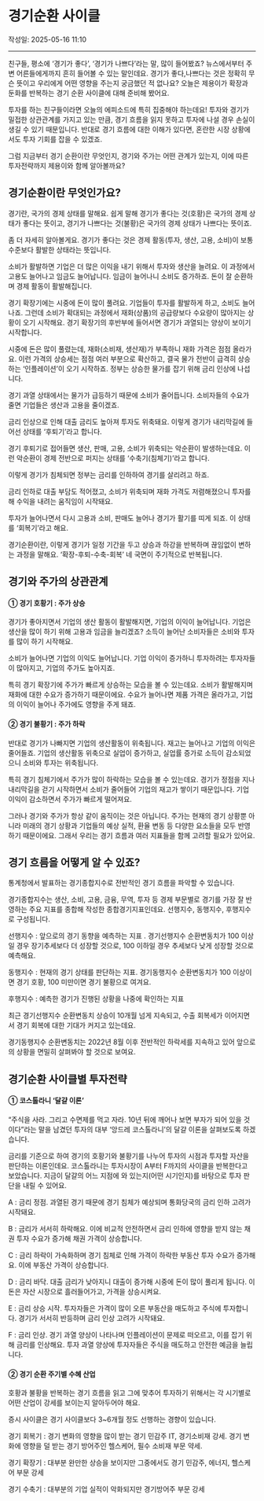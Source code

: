 # 경기순환 사이클

작성일: 2025-05-16 11:10

---

친구들, 평소에 ‘경기가 좋다’, ‘경기가 나쁘다’라는 말, 많이 들어봤죠? 뉴스에서부터 주변 어른들에게까지 흔히 들어볼 수 있는 말인데요. 경기가 좋다,나쁘다는 것은 정확히 무슨 뜻이고 우리에게 어떤 영향을 주는지 궁금했던 적 없나요? 오늘은 제용이가 확장과 둔화를 반복하는 경기 순환 사이클에 대해 준비해 봤어요.

투자를 하는 친구들이라면 오늘의 에피소드에 특히 집중해야 하는데요! 투자와 경기가 밀접한 상관관계를 가지고 있는 만큼, 경기 흐름을 읽지 못하고 투자에 나설 경우 손실이 생길 수 있기 때문입니다. 반대로 경기 흐름에 대한 이해가 있다면, 혼란한 시장 상황에서도 투자 기회를 잡을 수 있겠죠.

그럼 지금부터 경기 순환이란 무엇인지, 경기와 주가는 어떤 관계가 있는지, 이에 따른 투자전략까지 제용이와 함께 알아볼까요?

## 경기순환이란 무엇인가요?

경기란, 국가의 경제 상태를 말해요. 쉽게 말해 경기가 좋다는 것(호황)은 국가의 경제 상태가 좋다는 뜻이고, 경기가 나쁘다는 것(불황)은 국가의 경제 상태가 나쁘다는 뜻이죠.

좀 더 자세히 알아볼게요. 경기가 좋다는 것은 경제 활동(투자, 생산, 고용, 소비)이 보통 수준보다 활발한 상태라는 뜻입니다.

소비가 활발하면 기업은 더 많은 이익을 내기 위해서 투자와 생산을 늘려요. 이 과정에서 고용도 늘어나고 임금도 늘어납니다. 임금이 늘어나니 소비도 증가하죠. 돈이 잘 순환하며 경제 활동이 활발해집니다.

경기 확장기에는 시중에 돈이 많이 풀려요. 기업들이 투자를 활발하게 하고, 소비도 늘어나죠. 그런데 소비가 확대되는 과정에서 재화(상품)의 공급량보다 수요량이 많아지는 상황이 오기 시작해요. 경기 확장기의 후반부에 들어서면 경기가 과열되는 양상이 보이기 시작합니다.

시중에 돈은 많이 풀렸는데, 재화(소비재, 생산재)가 부족하니 재화 가격은 점점 올라가요. 이런 가격의 상승세는 점점 여러 부분으로 확산하고, 결국 물가 전반이 급격히 상승하는 ‘인플레이션’이 오기 시작하죠. 정부는 상승한 물가를 잡기 위해 금리 인상에 나섭니다.

경기 과열 상태에서는 물가가 급등하기 때문에 소비가 줄어듭니다. 소비자들의 수요가 줄면 기업들은 생산과 고용을 줄이겠죠.

금리 인상으로 인해 대출 금리도 높아져 투자도 위축돼요. 이렇게 경기가 내리막길에 들어선 상태를 ‘후퇴기’라고 합니다.

경기 후퇴기로 접어들면 생산, 판매, 고용, 소비가 위축되는 악순환이 발생하는데요. 이런 악순환이 경제 전반으로 퍼지는 상태를 ‘수축기(침체기)’라고 합니다.

이렇게 경기가 침체되면 정부는 금리를 인하하여 경기를 살리려고 하죠.

금리 인하로 대출 부담도 적어졌고, 소비가 위축되며 재화 가격도 저렴해졌으니 투자를 해 수익을 내려는 움직임이 시작돼요.

투자가 늘어나면서 다시 고용과 소비, 판매도 늘어나 경기가 활기를 띠게 되죠. 이 상태를 ‘회복기’라고 해요.

경기순환이란, 이렇게 경기가 일정 기간을 두고 상승과 하강을 반복하며 끊임없이 변하는 과정을 말해요. ‘확장-후퇴-수축-회복’ 네 국면이 주기적으로 반복됩니다.

## 경기와 주가의 상관관계

#### ① 경기 호황기 : 주가 상승

경기가 좋아지면서 기업의 생산 활동이 활발해지면, 기업의 이익이 늘어납니다. 기업은 생산을 많이 하기 위해 고용과 임금을 늘리겠죠? 소득이 늘어난 소비자들은 소비와 투자를 많이 하기 시작해요.

소비가 늘어나면 기업의 이익도 늘어납니다. 기업 이익이 증가하니 투자하려는 투자자들이 많아지고, 기업의 주가도 높아지죠.

특히 경기 확장기에 주가가 빠르게 상승하는 모습을 볼 수 있는데요. 소비가 활발해지며 재화에 대한 수요가 증가하기 때문이에요. 수요가 늘어나면 제품 가격은 올라가고, 기업의 이익이 늘어나 주가에도 영향을 주게 돼죠.

#### ② 경기 불황기 : 주가 하락

반대로 경기가 나빠지면 기업의 생산활동이 위축됩니다. 재고는 늘어나고 기업의 이익은 줄어들죠. 기업의 생산활동 위축으로 실업이 증가하고, 실업률 증가로 소득이 감소되었으니 소비와 투자는 위축됩니다.

특히 경기 침체기에서 주가가 많이 하락하는 모습을 볼 수 있는데요. 경기가 정점을 지나 내리막길을 걷기 시작하면서 소비가 줄어들어 기업의 재고가 쌓이기 때문입니다. 기업 이익이 감소하면서 주가가 빠르게 떨어져요.

그러나 경기와 주가가 항상 같이 움직이는 것은 아닙니다. 주가는 현재의 경기 상황뿐 아니라 미래의 경기 상황과 기업들의 예상 실적, 환율 변동 등 다양한 요소들을 모두 반영하기 때문이에요. 그래서 우리는 경기 흐름과 여러 지표들을 함께 고려할 필요가 있어요.

## 경기 흐름을 어떻게 알 수 있죠?

통계청에서 발표하는 경기종합지수로 전반적인 경기 흐름을 파악할 수 있습니다.

경기종합지수는 생산, 소비, 고용, 금융, 무역, 투자 등 경제 부문별로 경기를 가장 잘 반영하는 주요 지표를 종합해 작성한 종합경기지표인데요.  선행지수, 동행지수, 후행지수로 구성됩니다.

선행지수 : 앞으로의 경기 동향을 예측하는 지표 . 경기선행지수 순환변동치가 100 이상일 경우 장기추세보다 더 성장할 것으로, 100 이하일 경우 추세보다 낮게 성장할 것으로 예측해요.

동행지수 : 현재의 경기 상태를 판단하는 지표. 경기동행지수 순환변동치가 100 이상이면 경기 호황, 100 미만이면 경기 불황으로 여겨요.

후행지수 : 예측한 경기가 진행된 상황을 나중에 확인하는 지표

최근 경기선행지수 순환변동치 상승이 10개월 넘게 지속되고, 수출 회복세가 이어지면서 경기 회복에 대한 기대가 커지고 있는데요.

경기동행지수 순환변동치는 2022년 8월 이후 전반적인 하락세를 지속하고 있어 앞으로의 상황을 면밀히 살펴봐야 할 것으로 보여요.

## 경기순환 사이클별 투자전략

#### ① 코스톨라니 ‘달걀 이론’

“주식을 사라. 그리고 수면제를 먹고 자라. 10년 뒤에 깨어나 보면 부자가 되어 있을 것이다”라는 말을 남겼던 투자의 대부 ‘앙드레 코스톨라니’의 달걀 이론을 살펴보도록 하겠습니다.

금리를 기준으로 하여 경기의 호황기와 불황기를 나누어 투자의 시점과 투자할 자산을 판단하는 이론인데요. 코스톨라니는 투자시장이 A부터 F까지의 사이클을 반복한다고 보았습니다. 지금이 달걀의 어느 지점에 와 있는지(어떤 시기인지)를 바탕으로 투자 판단을 내릴 수 있어요.

A : 금리 정점. 과열된 경기 때문에 경기 침체가 예상되며 통화당국의 금리 인하 고려가 시작돼요.

B : 금리가 서서히 하락해요. 이에 비교적 안전하면서 금리 인하에 영향을 받지 않는 채권 투자 수요가 증가해 채권 가격이 상승합니다.

C : 금리 하락이 가속화하며 경기 침체로 인해 가격이 하락한 부동산 투자 수요가 증가해요. 이에 부동산 가격이 상승합니다.

D : 금리 바닥. 대출 금리가 낮아지니 대출이 증가해 시중에 돈이 많이 풀리게 됩니다. 이 돈은 자산 시장으로 흘러들어가고, 가격을 상승시켜요.

E : 금리 상승 시작. 투자자들은 가격이 많이 오른 부동산을 매도하고 주식에 투자합니다. 경기가 서서히 반등하며 금리 인상 고려가 시작돼요.

F : 금리 인상. 경기 과열 양상이 나타나며 인플레이션이 문제로 떠오르고, 이를 잡기 위해 금리를 인상해요. 투자 과열 양상에 투자자들은 주식을 매도하고 안전한 예금을 늘립니다.

#### ② 경기 순환 주기별 수혜 산업

호황과 불황을 반복하는 경기 흐름을 읽고 그에 맞추어 투자하기 위해서는 각 시기별로 어떤 산업이 강세를 보이는지 알아두어야 해요.

증시 사이클은 경기 사이클보다 3~6개월 정도 선행하는 경향이 있습니다.

경기 회복기 : 경기 변화의 영향을 많이 받는 경기 민감주 IT, 경기소비재 강세. 경기 변화에 영향을 덜 받는 경기 방어주인 헬스케어, 필수 소비재 부문 약세.

경기 확장기 : 대부분 완만한 상승을 보이지만 그중에서도 경기 민감주, 에너지, 헬스케어 부문 강세

경기 수축기 : 대부분의 기업 실적이 악화되지만 경기방어주 부문 강세